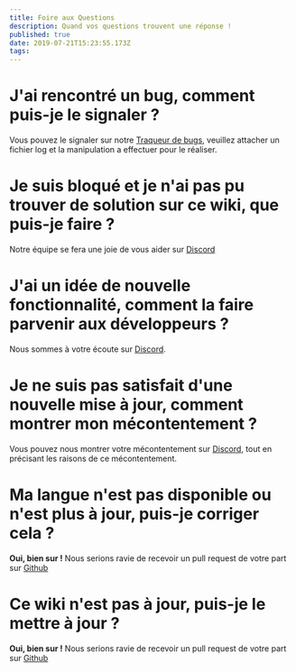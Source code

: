 ```yaml
---
title: Foire aux Questions
description: Quand vos questions trouvent une réponse !
published: true
date: 2019-07-21T15:23:55.173Z
tags: 
---
```


# J'ai rencontré un bug, comment puis-je le signaler ?
Vous pouvez le signaler sur notre [Traqueur de bugs](https://github.com/06Games/Angry_Dash/issues), veuillez attacher un fichier log et la manipulation a effectuer pour le réaliser.

# Je suis bloqué et je n'ai pas pu trouver de solution sur ce wiki, que puis-je faire ?
Notre équipe se fera une joie de vous aider sur [Discord](https://discord.gg/PaFbgFT)

# J'ai un idée de nouvelle fonctionnalité, comment la faire parvenir aux développeurs ?
Nous sommes à votre écoute sur [Discord](https://discord.gg/PaFbgFT).

# Je ne suis pas satisfait d'une nouvelle mise à jour, comment montrer mon mécontentement ?
Vous pouvez nous montrer votre mécontentement sur [Discord](https://discord.gg/PaFbgFT), tout en précisant les raisons de ce mécontentement.

# Ma langue n'est pas disponible ou n'est plus à jour, puis-je corriger cela ?
**Oui, bien sur !**
Nous serions ravie de recevoir un pull request de votre part sur [Github](https://github.com/06-Games/Angry-Dash)

# Ce wiki n'est pas à jour, puis-je le mettre à jour ?
**Oui, bien sur !**
Nous serions ravie de recevoir un pull request de votre part sur [Github](https://github.com/06-Games/documentation)